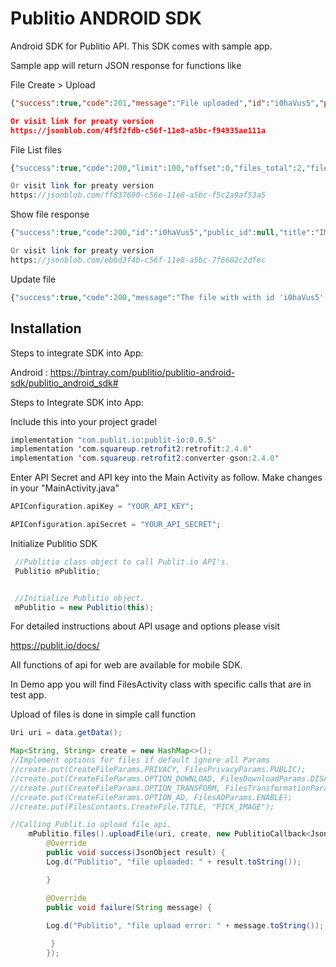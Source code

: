 # Publitio ANDROID SDK

Android SDK for Publitio API. This SDK comes with sample app.

Sample app will return JSON response for functions like

File Create > Upload

```json
{"success":true,"code":201,"message":"File uploaded","id":"i0haVus5","public_id":null,"title":"IMG_20180924_125120","description":"","tags":"","type":"image","extension":"jpg","size":200602,"width":960,"height":1280,"privacy":"public","option_download":"disabled","option_ad":"enabled","option_transform":"disabled","wm_id":null,"url_preview":"https://media.publit.io/file/i0haVus5.jpg","versions":0,"hits":0,"created_at":"2018-10-01 11:43:44","updated_at":"2018-10-01 11:43:44"}d_at":"2018-10-01 11:38:21","updated_at":"2018-10-01 11:38:21"}

Or visit link for preaty version
https://jsonblob.com/4f5f2fdb-c56f-11e8-a5bc-f94935ae111a
```

File List files
```php
{"success":true,"code":200,"limit":100,"offset":0,"files_total":2,"files_count":2,"files":[{"id":"6yMN6jw0","public_id":"PublicIdVIdeo","title":"Instagram Ad 600x600 Jumper GamePlay 60s","description":"My Description","tags":"tags, separated, with, comma","type":"video","extension":"mp4","size":17099068,"width":600,"height":600,"duration":59.630000000000003,"privacy":"public","option_download":"enabled","option_ad":"enabled","option_transform":"enabled","wm_id":null,"url_preview":"https://media.publit.io/file/PublicIdVIdeo.mp4","url_download":"https://media.publit.io/download/PublicIdVIdeo.mp4?at=eyJpdiI6IllkbTBaYnUxK1FcL2RrNVlJYWRHS1JRPT0iLCJ2YWx1ZSI6Ill3b3RiaVpjRFhuaFhpelZ6NEU1RUVwMlhVc3Urb1duZXIwek9aeUhOUkk9IiwibWFjIjoiOWRkYWI5YmQ0OWI4MmRhYTA3OWQyMjIzNjNmZDQzNWZiZGQ5YzIxY2VkM2Q2MmZlMmE5ZjNlNDI5YWM2NGQ0NiJ9","versions":5,"hits":28,"created_at":"2018-09-21 07:56:40","updated_at":"2018-10-01 11:04:48"},{"id":"akb7hD8k","public_id":null,"title":"publitoo logo 600x600x","description":"","tags":"","type":"image","extension":"png","size":15028,"width":600,"height":600,"privacy":"public","option_download":"enabled","option_ad":"enabled","option_transform":"enabled","wm_id":null,"url_preview":"https://media.publit.io/file/akb7hD8k.png","url_download":"https://media.publit.io/download/akb7hD8k.png?at=eyJpdiI6IklkckM1SUpudTZpd1dManRUd1A1cFE9PSIsInZhbHVlIjoiXC9hT3hUTWlzVzB1UTcxRXdOZ0tHVjhmbHg4REtnN0htcnpjWG93bGRvTEk9IiwibWFjIjoiYWY0ZGFiNmVjYmMxNzAxYjBkYzY3NWMyNjQzZTRiYzU2NWI1ZGQwYThmN2Y3YmJmMjgxN2RmODQ0NjkyNmFkNSJ9","versions":0,"hits":0,"created_at":"2018-09-21 08:12:07","updated_at":"2018-09-21 08:12:07"}]}

Or visit link for preaty version
https://jsonblob.com/ff837690-c56e-11e8-a5bc-f5c2a9af53a5
```

Show file response
```php
{"success":true,"code":200,"id":"i0haVus5","public_id":null,"title":"IMG_20180924_125120","description":"","tags":"","type":"image","extension":"jpg","size":200602,"width":960,"height":1280,"privacy":"public","option_download":"disabled","option_ad":"enabled","option_transform":"disabled","wm_id":null,"url_preview":"https://media.publit.io/file/i0haVus5.jpg","versions":0,"hits":0,"created_at":"2018-10-01 11:43:44","updated_at":"2018-10-01 11:43:44"}

Or visit link for preaty version
https://jsonblob.com/ebbd3f4b-c56f-11e8-a5bc-7f6602c2dfec
```

Update file
```php
{"success":true,"code":200,"message":"The file with with id 'i0haVus5' has been updated"}
```


## Installation
Steps to integrate SDK into App:

Android :
https://bintray.com/publitio/publitio-android-sdk/publitio_android_sdk#

Steps to Integrate SDK into App:


Include this into your project gradel

```java
implementation "com.publit.io:publit-io:0.0.5"
implementation 'com.squareup.retrofit2:retrofit:2.4.0'
implementation 'com.squareup.retrofit2:converter-gson:2.4.0'
```

Enter API Secret and API key into the Main Activity as follow.
Make changes in your "MainActivity.java"

```php
APIConfiguration.apiKey = "YOUR_API_KEY";

APIConfiguration.apiSecret = "YOUR_API_SECRET";
```

Initialize Publitio SDK
```java
 //Publitio class object to call Publit.io API's.
 Publitio mPublitio;


 //Initialize Publitio object.
 mPublitio = new Publitio(this);
```   

For detailed instructions about API usage and options please visit

https://publit.io/docs/

All functions of api for web are available for mobile SDK.



In Demo app you will find FilesActivity class with specific calls that are in test app.

Upload of files is done in simple call function

```java
Uri uri = data.getData();

Map<String, String> create = new HashMap<>();
//Implement options for files if default ignore all Params
//create.put(CreateFileParams.PRIVACY, FilesPrivacyParams.PUBLIC);
//create.put(CreateFileParams.OPTION_DOWNLOAD, FilesDownloadParams.DISABLE);
//create.put(CreateFileParams.OPTION_TRANSFORM, FilesTransformationParams.DISABLE);
//create.put(CreateFileParams.OPTION_AD, FilesADParams.ENABLE);
//create.put(FilesContants.CreateFile.TITLE, "PICK_IMAGE");

//Calling Publit.io upload file api.
    mPublitio.files().uploadFile(uri, create, new PublitioCallback<JsonObject>() {
        @Override
        public void success(JsonObject result) {
        Log.d("Publitio", "file uploaded: " + result.toString());

        }

        @Override
        public void failure(String message) {
         
        Log.d("Publitio", "file upload error: " + message.toString());

         }
        });

```





